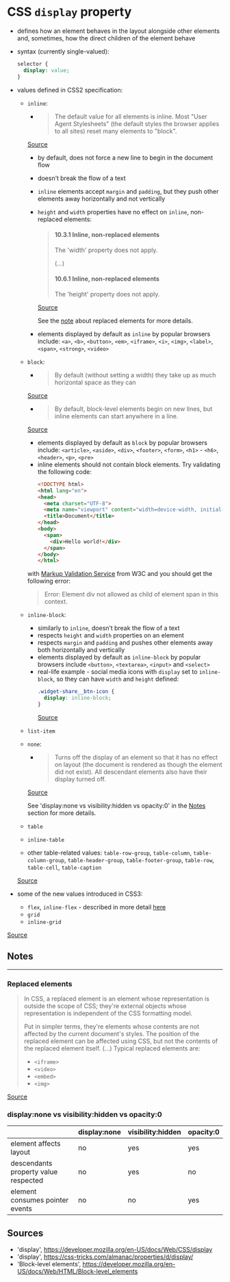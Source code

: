 # CSS `display` property
- defines how an element behaves in the layout alongside other elements and, sometimes, how the direct children of the element behave
- syntax (currently single-valued):
  ```css
  selector {
    display: value;
  }
  ```
- values defined in CSS2 specification:
  - `inline`:
    - > The default value for all elements is inline. Most "User Agent Stylesheets" (the default styles the browser applies to all sites) reset many elements to "block".

    [Source](https://css-tricks.com/almanac/properties/d/display/)
    - by default, does not force a new line to begin in the document flow
    - doesn’t break the flow of a text
    - `inline` elements accept `margin` and `padding`, but they push other elements away horizontally and not vertically
    - `height` and `width` properties have no effect on `inline`, non-replaced elements:
      > #### 10.3.1 Inline, non-replaced elements
      > The 'width' property does not apply. 
      >
      > (...)
      >
      > #### 10.6.1 Inline, non-replaced elements
      >
      >  The 'height' property does not apply.

      [Source](https://www.w3.org/TR/CSS21/visudet.html#the-height-property)

      See the [note](#replaced-elements) about replaced elements for more details.
    - elements displayed by default as `inline` by popular browsers include: `<a>`, `<b>`, `<button>`, `<em>`, `<iframe>`, `<i>`, `<img>`, `<label>`, `<span>`, `<strong>`, `<video>`
  - `block`:
    - > By default (without setting a width) they take up as much horizontal space as they can

    [Source](https://css-tricks.com/almanac/properties/d/display/)
    - > By default, block-level elements begin on new lines, but inline elements can start anywhere in a line.

    [Source](https://developer.mozilla.org/en-US/docs/Web/HTML/Block-level_elements)
    - elements displayed by default as `block` by popular browsers include: `<article>`,  `<aside>`, `<div>`, `<footer>`, `<form>`, `<h1>` - `<h6>`, `<header>`, `<p>`, `<pre>`
    - inline elements should not contain block elements. Try validating the following code:
      ```html
      <!DOCTYPE html>
      <html lang="en">
      <head>
        <meta charset="UTF-8">
        <meta name="viewport" content="width=device-width, initial-scale=1.0">
        <title>Document</title>
      </head>
      <body>
        <span>
          <div>Hello world!</div>
        </span>
      </body>
      </html>
      ``` 
    with [Markup Validation Service](https://validator.w3.org/) from W3C and you should get the following error:
    > Error: Element div not allowed as child of element span in this context.
  - `inline-block`:
    - similarly to `inline`, doesn’t break the flow of a text
    - respects `height` and `width` properties on an element
    - respects `margin` and `padding` and pushes other elements away both horizontally and vertically
    - elements displayed by default as `inline-block` by popular browsers include `<button>`, `<textarea>`, `<input>` and `<select>`
    - real-life example - social media icons with `display` set to `inline-block`, so they can have `width` and `height` defined:
      ```css
      .widget-share__btn-icon {
        display: inline-block;
      }
      ```
      [Source](https://www.goal.com/en/news/im-disappointed-and-angry-fulham-boss-parker-slams-lookman/ig0z373bvwfd1hdh248irovfl)

  - `list-item`
  - `none`:
    - > Turns off the display of an element so that it has no effect on layout (the document is rendered as though the element did not exist). All descendant elements also have their display turned off.

    [Source](https://developer.mozilla.org/en-US/docs/Web/CSS/display)

    See 'display:none vs visibility:hidden vs opacity:0' in the [Notes](#notes) section for more details.

  - `table`
  - `inline-table`
  - other table-related values: `table-row-group`, `table-column`, `table-column-group`, `table-header-group`, `table-footer-group`, `table-row`, `table-cell`, `table-caption`


  [Source](https://www.w3.org/TR/CSS2/visuren.html)

- some of the new values introduced in CSS3:
  - `flex`, `inline-flex` - described in more detail [here](flexbox.md)
  - `grid`
  - `inline-grid`
  
[Source](https://www.w3.org/TR/css-display-3)

## Notes
---
### Replaced elements
> In CSS, a replaced element is an element whose representation is outside the scope of CSS; they're external objects whose representation is independent of the CSS formatting model.
>
> Put in simpler terms, they're elements whose contents are not affected by the current document's styles. The position of the replaced element can be affected using CSS, but not the contents of the replaced element itself.
> (...)
> Typical replaced elements are:
> - `<iframe>`
> - `<video>`
> - `<embed>`
> - `<img>`

[Source](https://developer.mozilla.org/en-US/docs/Web/CSS/Replaced_element)

### display:none vs visibility:hidden vs opacity:0
|    | display:none | visibility:hidden | opacity:0 |
|---|---|---|---|
|element affects layout|no|yes|yes|
|descendants property value respected|no| yes|no|
|element consumes pointer events|no|no|yes|

## Sources
- 'display', https://developer.mozilla.org/en-US/docs/Web/CSS/display
- 'display', https://css-tricks.com/almanac/properties/d/display/
- 'Block-level elements', https://developer.mozilla.org/en-US/docs/Web/HTML/Block-level_elements
